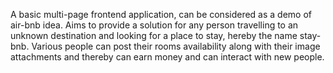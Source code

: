 A basic multi-page frontend application, can be considered as a demo of air-bnb idea.
Aims to provide a solution for any person travelling to an unknown destination and looking for a place to stay, hereby the name stay-bnb.
Various people can post their rooms availability along with their image attachments and thereby can earn money and can interact with new people.

